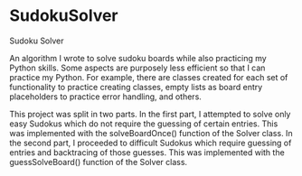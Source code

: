# SudokuSolver
Sudoku Solver

An algorithm I wrote to solve sudoku boards while also practicing my Python skills.
Some aspects are purposely less efficient so that I can practice my Python. For example, there are classes created for each set of functionality to practice creating classes, empty lists as board entry placeholders to practice error handling, and others.

This project was split in two parts.
In the first part, I attempted to solve only easy Sudokus which do not require the guessing of certain entries. This was implemented with the solveBoardOnce() function of the Solver class.
In the second part, I proceeded to difficult Sudokus which require guessing of entries and backtracing of those guesses. This was implemented with the guessSolveBoard() function of the Solver class.